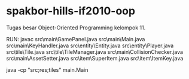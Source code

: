 # spakbor-hills-if2010-oop
Tugas besar Object-Oriented Programming kelompok 11.

RUN:
javac src\main\GamePanel.java src\main\Main.java src\main\KeyHandler.java src\entity\Entity.java src\entity\Player.java src\tile\Tile.java src\tile\TileManager.java src\main\CollisionChecker.java src\main\AssetSetter.java src\item\SuperItem.java src\item\ItemKey.java

java -cp "src;res;tiles" main.Main  
